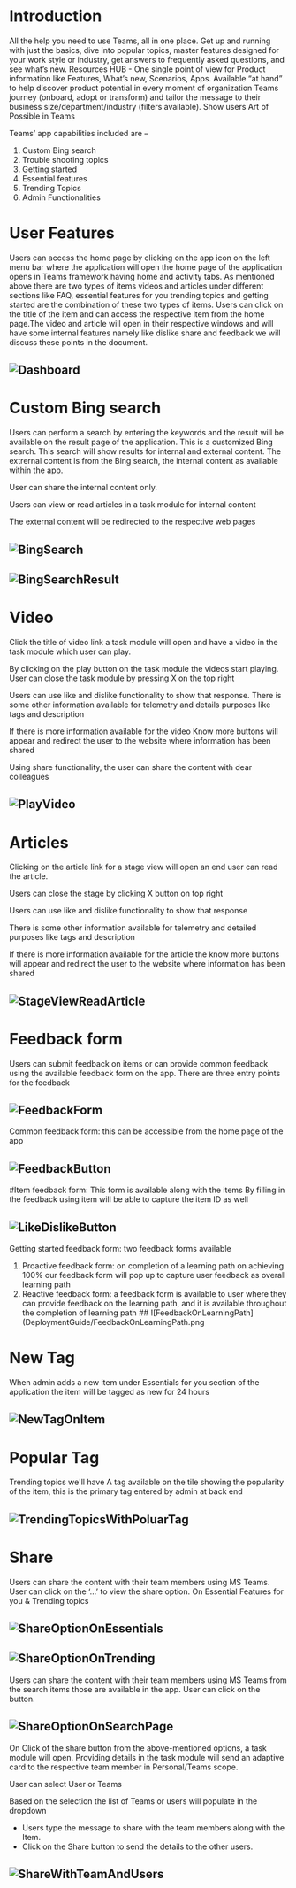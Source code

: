 # Introduction 
All the help you need to use Teams, all in one place. Get up and running with just the basics, dive into popular topics, master features designed for your work style or industry, get answers to frequently asked questions, and see what’s new.
Resources HUB - One single point of view for Product information like Features, What’s new, Scenarios, Apps. Available “at hand” to help discover product potential in every moment of organization Teams journey (onboard, adopt or transform) and tailor the message to their business size/department/industry (filters available). 
Show users Art of Possible in Teams

Teams’ app capabilities included are – 
1.	Custom Bing search
2.	Trouble shooting topics
3.	Getting started
4.	Essential features
5.	Trending Topics
6.	Admin Functionalities

# User Features
Users can access the home page by clicking on the app icon on the left menu bar where the application will open the home page of the application opens in Teams framework having home and activity tabs. 
As mentioned above there are two types of items videos and articles under different sections like FAQ, essential features for you trending topics and getting started are the combination of these two types of items. 
Users can click on the title of the item and can access the respective item from the home page.The video and article will open in their respective windows and will have some internal features namely like dislike share and feedback we will discuss these points in the document.

 
## ![Dashboard](DeploymentGuide/Dashboard.png)

# Custom Bing search
Users can perform a search by entering the keywords and the result will be available on the result page of the application. This is a customized Bing search. This search will show results for internal and external content. The extrernal content is from the Bing search, the internal content as available within the app.

User can share the internal content only.

Users can view or read articles in a task module for internal content

The external content will be redirected to the respective web pages
 
## ![BingSearch](DeploymentGuide/BingSearch.png)
## ![BingSearchResult](DeploymentGuide/BingSearchResult.png)

# Video
Click the title of video link a task module will open and have a video in the task module which user can play.

By clicking on the play button on the task module the videos start playing. User can close the task module by pressing X on the top right

Users can use like and dislike functionality to show that response. There is some other information available for telemetry and details purposes like tags and description

If there is more information available for the video Know more buttons will appear and redirect the user to the website where information has been shared

Using share functionality, the user can share the content with dear colleagues

 
## ![PlayVideo](DeploymentGuide/PlayVideo.png)
# Articles
Clicking on the article link for a stage view will open an end user can read the article.

Users can close the stage by clicking X button on top right

Users can use like and dislike functionality to show that response

There is some other information available for telemetry and detailed purposes like tags and description

If there is more information available for the article the know more buttons will appear and redirect the user to the website where information has been shared


 
## ![StageViewReadArticle](DeploymentGuide/StageViewReadArticle.png)
# Feedback form
Users can submit feedback on items or can provide common feedback using the available feedback form on the app.
There are three entry points for the feedback
## ![FeedbackForm](DeploymentGuide/FeedbackForm.png)

Common feedback form: this can be accessible from the home page of the app    
## ![FeedbackButton](DeploymentGuide/FeedbackButton.png)
#Item feedback form: 
This form is available along with the items
By filling in the feedback using item will be able to capture the item ID as well 
## ![LikeDislikeButton](DeploymentGuide/LikeDislikeButton.png)

Getting started feedback form: two feedback forms available
1. Proactive feedback form: on completion of a learning path on achieving 100% our feedback form will pop up to capture user feedback as overall learning path
2. Reactive feedback form: a feedback form is available to user where they can provide feedback on the learning path, and it is available throughout the completion of learning path   ## ![FeedbackOnLearningPath](DeploymentGuide/FeedbackOnLearningPath.png
# New Tag
When admin adds a new item under Essentials for you section of the application the item will be tagged as new for 24 hours
 
## ![NewTagOnItem](DeploymentGuide/NewTagOnItem.png)
# Popular Tag
Trending topics we'll have A tag available on the tile showing the popularity of the item, this is the primary tag entered by admin at back end
 
## ![TrendingTopicsWithPoluarTag](DeploymentGuide/TrendingTopicsWithPoluarTag.png)
# Share
Users can share the content with their team members using MS Teams. User can click on the ‘…’ to view the share option. On Essential Features for you & Trending topics
## ![ShareOptionOnEssentials](DeploymentGuide/ShareOptionOnEssentials.png)                
## ![ShareOptionOnTrending](DeploymentGuide/ShareOptionOnTrending.png)
Users can share the content with their team members using MS Teams from the search items those are available in the app. User can click on the  button.
 
## ![ShareOptionOnSearchPage](DeploymentGuide/ShareOptionOnSearchPage.png)
On Click of the share button from the above-mentioned options, a task module will open. Providing details in the task module will send an adaptive card to the respective team member in Personal/Teams scope.

User can select User or Teams

Based on the selection the list of Teams or users will populate in the dropdown
- Users type the message to share with the team members along with the Item.
- Click on the Share button to send the details to the other users.

 ## ![ShareWithTeamAndUsers](DeploymentGuide/ShareWithTeamAndUsers.png)
